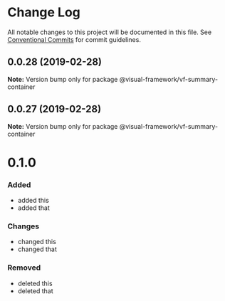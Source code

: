 # Change Log

All notable changes to this project will be documented in this file.
See [Conventional Commits](https://conventionalcommits.org) for commit guidelines.

## 0.0.28 (2019-02-28)

**Note:** Version bump only for package @visual-framework/vf-summary-container





## 0.0.27 (2019-02-28)

**Note:** Version bump only for package @visual-framework/vf-summary-container





# 0.1.0

### Added
- added this
- added that

### Changes

- changed this
- changed that

### Removed

- deleted this
- deleted that

